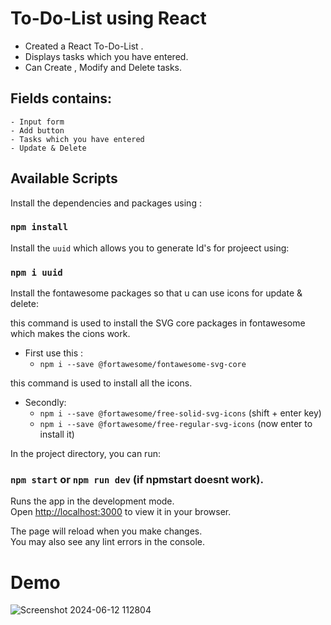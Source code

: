 # To-Do-List using React

- Created a React To-Do-List .
- Displays tasks which you have entered.
- Can Create , Modify and Delete tasks. 

## Fields contains: 
    - Input form 
    - Add button
    - Tasks which you have entered
    - Update & Delete

## Available Scripts

Install the dependencies and packages using :

### `npm install`

Install the `uuid` which allows you to generate Id's for projeect using:

### `npm i uuid`

Install the fontawesome packages so that u can use icons for update & delete:

this command is used to install the SVG core packages in fontawesome which makes the cions work.
- First use this :
    - `npm i --save @fortawesome/fontawesome-svg-core`

this command is used to install all the icons. 
- Secondly:
     -  `npm i --save @fortawesome/free-solid-svg-icons`     (shift + enter key)
     - `npm i --save @fortawesome/free-regular-svg-icons`     (now enter to install it)


In the project directory, you can run:

### `npm start`  or  `npm run dev`    (if  npmstart doesnt work).

Runs the app in the development mode.\
Open [http://localhost:3000](http://localhost:3000) to view it in your browser.

The page will reload when you make changes.\
You may also see any lint errors in the console.

# Demo 
![Screenshot 2024-06-12 112804](https://github.com/Viveknalwade/Web-Projects/assets/163569779/cddf9530-0f4d-4201-bb04-36ceff3e6a07)

